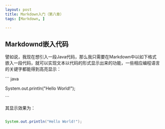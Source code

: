```yaml
---
layout: post
title: Markdown入门（第八章）
tags: [Markdown, ]

---
```


## Markdownd嵌入代码

譬如说，我现在想引入一段Java代码，那么我只需要在Markdown中以如下格式嵌入一段代码，就可以实现文本以代码的形式显示出来的功能，一些相应编程语言的关键字都能得到高亮显示：

\`\`\` java

System.out.println("Hello World!");

\`\`\`

其显示效果为：

``` java

System.out.println("Hello World!");

```
